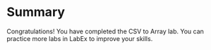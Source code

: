 # Summary

Congratulations! You have completed the CSV to Array lab. You can practice more labs in LabEx to improve your skills.
